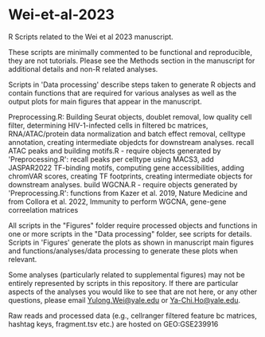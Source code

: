 # Wei-et-al-2023
R Scripts related to the Wei et al 2023 manuscript. 

These scripts are minimally commented to be functional and reproducible, they are not tutorials. Please see the Methods section in the manuscript for additional details and non-R related analyses.

Scripts in 'Data processing' describe steps taken to generate R objects and contain functions that are required for various analyses as well as the output plots for main figures that appear in the manuscript.

Preprocessing.R: Building Seurat objects, doublet removal, low quality cell filter, determining HIV-1-infected cells in filtered bc matrices, RNA/ATAC/protein data normalization and batch effect removal, celltype annotation, creating intermediate objedcts for downstream analyses.
recall ATAC peaks and building motifs.R - require objects generated by 'Preprocessing.R': recall peaks per celltype using MACS3, add JASPAR2022 TF-binding motifs, computing gene accessibilities, adding chromVAR scores, creating TF footprints, creating intermediate objects for downstream analyses.
build WGCNA.R - require objects generated by 'Preprocessing.R': functions from Kazer et al. 2019, Nature Medicine and from Collora et al. 2022, Immunity to perform WGCNA, gene-gene correelation matrices


All scripts in the "Figures" folder require processed objects and functions in one or more scripts in the "Data processing" folder, see scripts for details.
Scripts in 'Figures' generate the plots as shown in manuscript main figures and functions/analyses/data processing to generate these plots when relevant.

Some analyses (particularly related to supplemental figures) may not be entirely represented by scripts in this repository. If there are particular aspects of the analyses you would like to see that are not here, or any other questions, please email Yulong.Wei@yale.edu or Ya-Chi.Ho@yale.edu.

Raw reads and processed data (e.g., cellranger filtered feature bc matrices, hashtag keys, fragment.tsv etc.) are hosted on GEO:GSE239916


